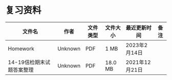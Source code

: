 # 复习资料

文件名|作者|文件类型|文件大小|最近更新时间|备注
---|---|---|---|---|---
Homework|Unknown|PDF|1 MB|2023年2月14日
14-19信检期末试题答案整理|Unknown|PDF|18.0 MB|2021年12月21日

